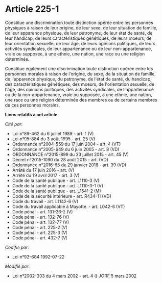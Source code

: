 # Article 225-1

Constitue une discrimination toute distinction opérée entre les personnes physiques à raison de leur origine, de leur sexe,
de leur situation de famille, de leur apparence physique, de leur patronyme, de leur état de santé, de leur handicap, de
leurs caractéristiques génétiques, de leurs moeurs, de leur orientation sexuelle, de leur âge, de leurs opinions politiques,
de leurs activités syndicales, de leur appartenance ou de leur non-appartenance, vraie ou supposée, à une ethnie, une nation,
une race ou une religion déterminée.

Constitue également une discrimination toute distinction opérée entre les personnes morales à raison de l'origine, du sexe,
de la situation de famille, de l'apparence physique, du patronyme, de l'état de santé, du handicap, des caractéristiques
génétiques, des moeurs, de l'orientation sexuelle, de l'âge, des opinions politiques, des activités syndicales, de
l'appartenance ou de la non-appartenance, vraie ou supposée, à une ethnie, une nation, une race ou une religion déterminée
des membres ou de certains membres de ces personnes morales.

**Liens relatifs à cet article**

_Cité par_:

  - Loi n°89-462 du 6 juillet 1989 - art. 1 (V)
  - Loi n°95-884 du 3 août 1995 - art. 25 (V)
  - Ordonnance n°2004-559 du 17 juin 2004 - art. 4 (VT)
  - Ordonnance n°2005-649 du 6 juin 2005 - art. 8 (VD)
  - ORDONNANCE n°2015-899 du 23 juillet 2015 - art. 45 (V)
  - Décret n°2015-1090 du 28 août 2015 - art. (VD)
  - Ordonnance n°2016-65 du 29 janvier 2016 - art. 39 (VD)
  - Arrêté du 17 juin 2016 - art. (V)
  - Arrêté du 19 avril 2017 - art. 3 (V)
  - Code de la santé publique - art. L1110-3 (V)
  - Code de la santé publique - art. L1110-3-1 (V)
  - Code de la santé publique - art. L1541-2 (M)
  - Code de la sécurité intérieure - art. R434-11 (VD)
  - Code du travail - art. L1142-6 (V)
  - Code du travail applicable à Mayotte. - art. L042-6 (VT)
  - Code pénal - art. 131-26-2 (V)
  - Code pénal - art. 132-76 (V)
  - Code pénal - art. 132-77 (V)
  - Code pénal - art. 225-2 (V)
  - Code pénal - art. 225-3 (V)
  - Code pénal - art. 432-7 (V)

_Codifié par_:

  - Loi n°92-684 1992-07-22

_Modifié par_:

  - Loi n°2002-303 du 4 mars 2002 - art. 4 () JORF 5 mars 2002
